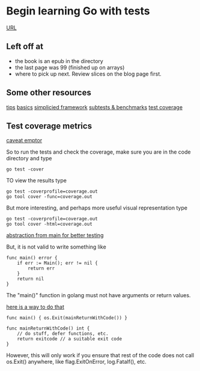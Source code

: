 # Begin learning Go with tests

[URL](https://github.com/quii/learn-go-with-tests)

## Left off at

* the book is an epub in the directory
* the last page was 99 (finished up on arrays)
* where to pick up next. Review slices on the blog page first.

## Some other resources

[tips](https://medium.com/@matryer/5-simple-tips-and-tricks-for-writing-unit-tests-in-golang-619653f90742)
[basics](https://blog.alexellis.io/golang-writing-unit-tests/])
[simplicied framework](https://medium.com/@benbjohnson/structuring-tests-in-go-46ddee7a25c)
[subtests & benchmarks](https://blog.golang.org/subtests)
[test coverage](https://blog.golang.org/cover)


## Test coverage metrics

[caveat emptor](https://stackoverflow.com/questions/90002/what-is-a-reasonable-code-coverage-for-unit-tests-and-why)

So to run the tests and check the coverage, make sure you are in the code directory and type
 
 ```
 go test -cover
 ```

TO view the results type

```
go test -coverprofile=coverage.out
go tool cover -func=coverage.out
```

But more interesting, and perhaps more useful visual representation type

```
go test -coverprofile=coverage.out
go tool cover -html=coverage.out
```

[abstraction from main for better testing](https://pace.dev/blog/2020/02/12/why-you-shouldnt-use-func-main-in-golang-by-mat-ryer.html)

But, it is not valid to write something like

```
func main() error {
	if err := Main(); err != nil {
		return err
	}
	return nil
}
```

The "main()" function in golang must not have arguments or return values.

[here is a way to do that](https://stackoverflow.com/questions/4278293/how-do-i-return-from-func-main-in-go)

```
func main() { os.Exit(mainReturnWithCode()) }

func mainReturnWithCode() int {
    // do stuff, defer functions, etc.
    return exitcode // a suitable exit code
}
```

However, this will only work if you ensure that rest of the code does not call os.Exit() anywhere, like flag.ExitOnError, log.Fatalf(), etc.
